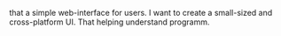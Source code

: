 that a simple web-interface for users. I want to create a small-sized and cross-platform UI. That helping understand programm.
